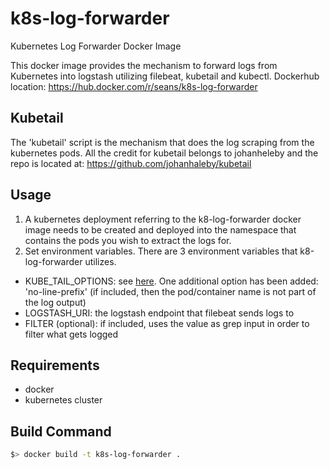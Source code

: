 # k8s-log-forwarder
Kubernetes Log Forwarder Docker Image

This docker image provides the mechanism to forward logs from Kubernetes into logstash utilizing filebeat, kubetail and kubectl.
Dockerhub location: <https://hub.docker.com/r/seans/k8s-log-forwarder>

## Kubetail
The 'kubetail' script is the mechanism that does the log scraping from the kubernetes pods.
All the credit for kubetail belongs to johanheleby and the repo is located at: <https://github.com/johanhaleby/kubetail>

## Usage
1. A kubernetes deployment referring to the k8-log-forwarder docker image needs to be created and deployed into the namespace that contains the pods you wish to extract the logs for.
2. Set environment variables. There are 3 environment variables that k8-log-forwarder utilizes.
  * KUBE\_TAIL\_OPTIONS: see [here](https://raw.githubusercontent.com/johanhaleby/kubetail/master/kubetail).
One additional option has been added: 'no-line-prefix' (if included, then the pod/container name is not part of the log output)
  * LOGSTASH_URI: the logstash endpoint that filebeat sends logs to
  * FILTER (optional): if included, uses the value as grep input in order to filter what gets logged

## Requirements
- docker
- kubernetes cluster

## Build Command
```sh
$> docker build -t k8s-log-forwarder .
```